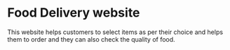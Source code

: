 # Food Delivery website

This website helps customers to select items as per their choice and helps them to order and they can also check the quality of food.